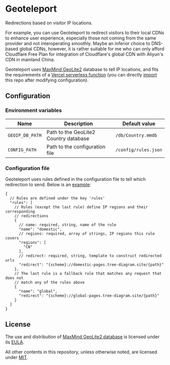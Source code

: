# Geoteleport

Redirections based on visitor IP locations.

For example, you can use Geoteleport to redirect visitors to their local CDNs to enhance user experience, especially those not coming from the same provider and not interoperating smoothly. Maybe an inferior choice to DNS-based global CDNs, however, it is rather suitable for me who can only afford Cloudflare Free Plan for integration of Cloudflare's global CDN with Aliyun's CDN in mainland China.

Geoteleport uses [MaxMind GeoLite2](https://dev.maxmind.com/geoip/geoip2/geolite2/) database to tell IP locations, and fits the requirements of a [Vercel serverless function](https://vercel.com/docs/serverless-functions/introduction) (you can directly [import](https://vercel.com/import) this repo after modifying configuration).

## Configuration

### Environment variables

| Name            | Description                           | Default value        |
| --------------- | ------------------------------------- | -------------------- |
| `GEOIP_DB_PATH` | Path to the GeoLite2 Country database | `/db/Country.mmdb`   |
| `CONFIG_PATH`   | Path to the configuration file        | `/config/rules.json` |

### Configuration file

Geoteleport uses rules defined in the configuration file to tell which redirection to send. Below is an [example](config/rules.json):

```jsonc
{
  // Rules are defined under the key 'rules'
  "rules": [
    // Rules (except the last rule) define IP regions and their corresponding
    // redirections
    {
      // name: required, string, name of the rule
      "name": "domestic",
      // regions: required, array of strings, IP regions this rule covers
      "regions": [
        "CN"
      ],
      // redirect: required, string, template to construct redirected urls
      "redirect": "{scheme}://domestic-pages.tree-diagram.site/{path}"
    },
    // The last rule is a fallback rule that matches any request that does not
    // match any of the rules above
    {
      "name": "global",
      "redirect": "{scheme}://global-pages.tree-diagram.site/{path}"
    }
  ]
}
```

## License

The use and distribution of [MaxMind GeoLite2 database](db/Country.mmdb) is licensed under its [EULA](https://www.maxmind.com/en/geolite2/eula).

All other contents in this repository, unless otherwise noted, are licensed under [MIT](LICENSE).